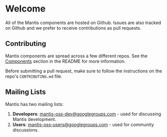 # Welcome

All of the Mantis components are hosted on Github. Issues are also tracked on Github
and we prefer to receive contributions as pull requests.

## Contributing

Mantis components are spread across a few different repos. See the
[Components](https://github.com/netflix/mantis#mantis-components) section in the README
for more information.

Before submitting a pull request, make sure to follow the instructions
on the repo's `CONTRIBUTING.md` file.

## Mailing Lists

Mantis has two mailing lists:

1. **Developers**: [mantis-oss-dev@googlegroups.com](https://groups.google.com/forum/#!forum/mantis-oss-dev) - used for discussing Mantis development.
1. **Users**: [mantis-oss-users@googlegroups.com](https://groups.google.com/forum/#!forum/mantis-oss-users) - used for community discussions.
